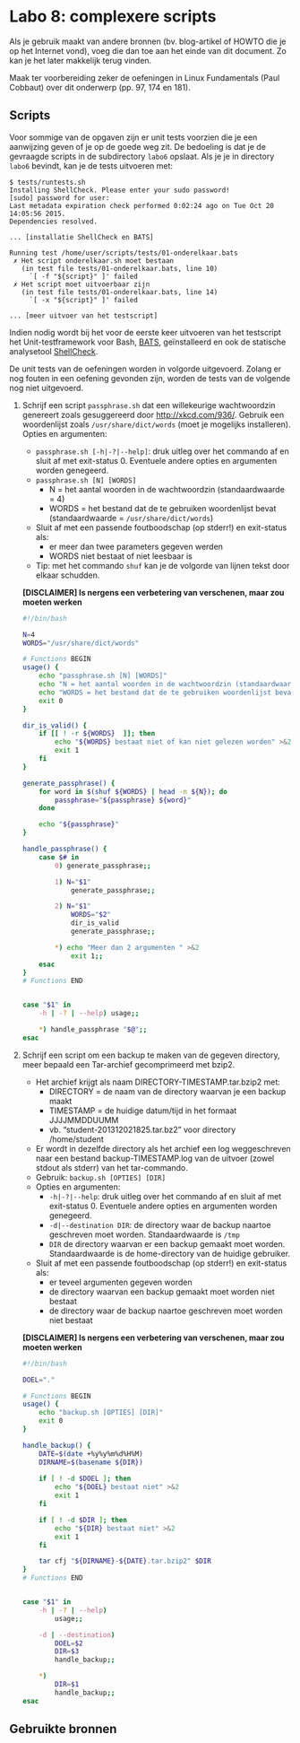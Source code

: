 # Labo 8: complexere scripts

Als je gebruik maakt van andere bronnen (bv. blog-artikel of HOWTO die je op het Internet vond), voeg die dan toe aan het einde van dit document. Zo kan je het later makkelijk terug vinden.

Maak ter voorbereiding zeker de oefeningen in Linux Fundamentals (Paul Cobbaut) over dit onderwerp (pp. 97, 174 en 181).


## Scripts

Voor sommige van de opgaven zijn er unit tests voorzien die je een aanwijzing geven of je op de goede weg zit. De bedoeling is dat je de gevraagde scripts in de subdirectory `labo6` opslaat. Als je je in directory `labo6` bevindt, kan je de tests uitvoeren met:

```console
$ tests/runtests.sh
Installing ShellCheck. Please enter your sudo password!
[sudo] password for user: 
Last metadata expiration check performed 0:02:24 ago on Tue Oct 20 14:05:56 2015.
Dependencies resolved.

... [installatie ShellCheck en BATS]

Running test /home/user/scripts/tests/01-onderelkaar.bats
 ✗ Het script onderelkaar.sh moet bestaan
   (in test file tests/01-onderelkaar.bats, line 10)
     `[ -f "${script}" ]' failed
 ✗ Het script moet uitvoerbaar zijn
   (in test file tests/01-onderelkaar.bats, line 14)
     `[ -x "${script}" ]' failed

... [meer uitvoer van het testscript]
```

Indien nodig wordt bij het voor de eerste keer uitvoeren van het testscript het Unit-testframework voor Bash, [BATS](https://github.com/sstephenson/bats), geïnstalleerd en ook de statische analysetool [ShellCheck](https://www.shellcheck.net/).

De unit tests van de oefeningen worden in volgorde uitgevoerd. Zolang er nog fouten in een oefening gevonden zijn, worden de tests van de volgende nog niet uitgevoerd.

1. Schrijf een script `passphrase.sh` dat een willekeurige wachtwoordzin genereert zoals gesuggereerd door <http://xkcd.com/936/>. Gebruik een woordenlijst zoals `/usr/share/dict/words` (moet je mogelijks installeren). Opties en argumenten:
    - `passphrase.sh [-h|-?|--help]`: druk uitleg over het commando af en sluit af met exit-status 0. Eventuele andere opties en argumenten worden genegeerd.
    - `passphrase.sh [N] [WORDS]`
        - N = het aantal woorden in de wachtwoordzin (standaardwaarde = 4)
        - WORDS = het bestand dat de te gebruiken woordenlijst bevat (standaardwaarde = `/usr/share/dict/words`)
    - Sluit af met een passende foutboodschap (op stderr!) en exit-status als:
        - er meer dan twee parameters gegeven werden
        - WORDS niet bestaat of niet leesbaar is
    - Tip: met het commando `shuf` kan je de volgorde van lijnen tekst door elkaar schudden.

    **[DISCLAIMER] Is nergens een verbetering van verschenen, maar zou moeten werken** 

    ```bash
    #!/bin/bash

    N=4
    WORDS="/usr/share/dict/words"

    # Functions BEGIN
    usage() {
        echo "passphrase.sh [N] [WORDS]"
        echo "N = het aantal woorden in de wachtwoordzin (standaardwaarde = 4)"
        echo "WORDS = het bestand dat de te gebruiken woordenlijst bevat (standaardwaarde = /usr/share/dict/words)"
        exit 0
    }

    dir_is_valid() {
        if [[ ! -r ${WORDS}  ]]; then
            echo "${WORDS} bestaat niet of kan niet gelezen worden" >&2
            exit 1
        fi
    }

    generate_passphrase() {
        for word in $(shuf ${WORDS} | head -n ${N}); do
            passphrase="${passphrase} ${word}"
        done

        echo "${passphrase}"
    }

    handle_passphrase() {
        case $# in
            0) generate_passphrase;;

            1) N="$1"
                generate_passphrase;;

            2) N="$1"
                WORDS="$2"
                dir_is_valid
                generate_passphrase;;

            *) echo "Meer dan 2 argumenten " >&2
                exit 1;;
        esac
    }
    # Functions END


    case "$1" in
        -h | -? | --help) usage;;

        *) handle_passphrase "$@";;
    esac
    ```

2. Schrijf een script om een backup te maken van de gegeven directory, meer bepaald een Tar-archief gecomprimeerd met bzip2.
    - Het archief krijgt als naam DIRECTORY-TIMESTAMP.tar.bzip2 met:
        - DIRECTORY = de naam van de directory waarvan je een backup maakt
        - TIMESTAMP = de huidige datum/tijd in het formaat JJJJMMDDUUMM
        - vb. “student-201312021825.tar.bz2” voor directory /home/student
    - Er wordt in dezelfde directory als het archief een log weggeschreven naar een bestand backup-TIMESTAMP.log van de uitvoer (zowel stdout als stderr) van het tar-commando.
    - Gebruik: `backup.sh [OPTIES] [DIR]`
    - Opties en argumenten:
        - `-h|-?|--help`: druk uitleg over het commando af en sluit af met exit-status 0. Eventuele andere opties en argumenten worden genegeerd.
        - `-d|--destination DIR`: de directory waar de backup naartoe geschreven moet worden. Standaardwaarde is `/tmp`
        - `DIR` de directory waarvan er een backup gemaakt moet worden. Standaardwaarde is de home-directory van de huidige gebruiker.
    - Sluit af met een passende foutboodschap (op stderr!) en exit-status als:
        - er teveel argumenten gegeven worden
        - de directory waarvan een backup gemaakt moet worden niet bestaat
        - de directory waar de backup naartoe geschreven moet worden niet bestaat

    **[DISCLAIMER] Is nergens een verbetering van verschenen, maar zou moeten werken** 

    ```bash
    #!/bin/bash

    DOEL="."

    # Functions BEGIN
    usage() {
        echo "backup.sh [OPTIES] [DIR]"
        exit 0
    }

    handle_backup() {
        DATE=$(date +%y%y%m%d%H%M)
        DIRNAME=$(basename ${DIR})
        
        if [ ! -d $DOEL ]; then
            echo "${DOEL} bestaat niet" >&2
            exit 1
        fi

        if [ ! -d $DIR ]; then
            echo "${DIR} bestaat niet" >&2
            exit 1
        fi

        tar cfj "${DIRNAME}-${DATE}.tar.bzip2" $DIR
    }
    # Functions END


    case "$1" in
        -h | -? | --help) 
            usage;;

        -d | --destination)
            DOEL=$2
            DIR=$3
            handle_backup;;

        *)
            DIR=$1
            handle_backup;;
    esac
    ```

## Gebruikte bronnen
